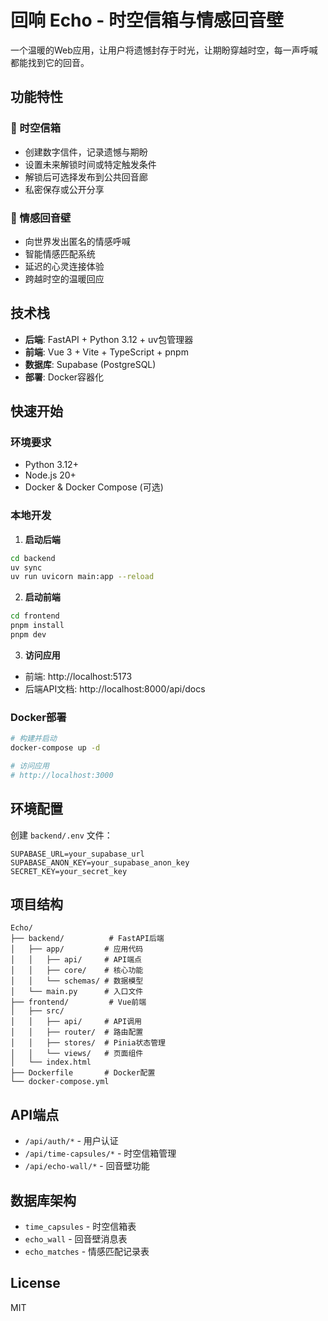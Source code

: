 # 回响 Echo - 时空信箱与情感回音壁

一个温暖的Web应用，让用户将遗憾封存于时光，让期盼穿越时空，每一声呼喊都能找到它的回音。

## 功能特性

### 🎯 时空信箱
- 创建数字信件，记录遗憾与期盼
- 设置未来解锁时间或特定触发条件
- 解锁后可选择发布到公共回音廊
- 私密保存或公开分享

### 🌊 情感回音壁
- 向世界发出匿名的情感呼喊
- 智能情感匹配系统
- 延迟的心灵连接体验
- 跨越时空的温暖回应

## 技术栈

- **后端**: FastAPI + Python 3.12 + uv包管理器
- **前端**: Vue 3 + Vite + TypeScript + pnpm
- **数据库**: Supabase (PostgreSQL)
- **部署**: Docker容器化

## 快速开始

### 环境要求
- Python 3.12+
- Node.js 20+
- Docker & Docker Compose (可选)

### 本地开发

1. **启动后端**
```bash
cd backend
uv sync
uv run uvicorn main:app --reload
```

2. **启动前端**
```bash
cd frontend
pnpm install
pnpm dev
```

3. **访问应用**
- 前端: http://localhost:5173
- 后端API文档: http://localhost:8000/api/docs

### Docker部署

```bash
# 构建并启动
docker-compose up -d

# 访问应用
# http://localhost:3000
```

## 环境配置

创建 `backend/.env` 文件：
```env
SUPABASE_URL=your_supabase_url
SUPABASE_ANON_KEY=your_supabase_anon_key
SECRET_KEY=your_secret_key
```

## 项目结构

```
Echo/
├── backend/          # FastAPI后端
│   ├── app/         # 应用代码
│   │   ├── api/     # API端点
│   │   ├── core/    # 核心功能
│   │   └── schemas/ # 数据模型
│   └── main.py      # 入口文件
├── frontend/         # Vue前端
│   ├── src/
│   │   ├── api/     # API调用
│   │   ├── router/  # 路由配置
│   │   ├── stores/  # Pinia状态管理
│   │   └── views/   # 页面组件
│   └── index.html
├── Dockerfile       # Docker配置
└── docker-compose.yml
```

## API端点

- `/api/auth/*` - 用户认证
- `/api/time-capsules/*` - 时空信箱管理
- `/api/echo-wall/*` - 回音壁功能

## 数据库架构

- `time_capsules` - 时空信箱表
- `echo_wall` - 回音壁消息表
- `echo_matches` - 情感匹配记录表

## License

MIT